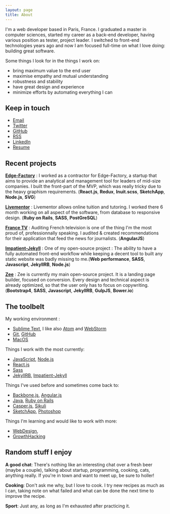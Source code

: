 ```yaml
---
layout: page
title: About
---
```


I'm a web developer based in Paris, France. I graduated a master in computer sciences, started my career as a back-end developer, having various position as tester, project leader. I switched to front-end technologies years ago and now I am focused full-time on what I love doing: building great software.

Some things I look for in the things I work on:

- bring maximum value to the end user
- maximise empathy and mutual understanding
- robustness and stability
- have great design and experience
- minimize efforts by automating everything I can

## Keep in touch

- [Email](mailto:bdavidxyz@gmail.com)
- [Twitter](https://twitter.com/bdavidxyz)
- [GitHub](https://github.com/bdavidxyz)
- [RSS](/feed.xml)
- [LinkedIn](http://www.linkedin.com/in/bdavidxyz)
- [Resume](/)

## Recent projects

**[Edge-Factory](https://www.edge-factory.com/)** : I worked as a contractor for Edge-Factory, a startup that aims to provide an analytical and management tool for leaders of mid-size companies. I built the front-part of the MVP, which was really tricky due to the heavy graphism requirements. (**React.js**, **Redux**, **Inuit.scss**, **SketchApp**, **Node.js**, **SVG**)

**[Livementor](https://www.livementor.com/)** : Livementor allows online tuition and tutoring. I worked there 6 month working on all aspect of the software, from database to responsive design.  (**Ruby on Rails**, **SASS**, **PostGreSQL**)

**[France TV](http://www.francetv.fr/)** : Auditing French television is one of the thing I'm the most proud of, professionnally speaking. I audited & created recommendations for their application that feed the news for journalists. (**AngularJS**)

**[Impatient-Jekyll](http://bdavidxyz.github.io/impatient-jekyll/)** : One of my open-source project : The ability to have a fully automated front-end workflow while keeping a decent tool to built any static website was badly missing to me.(**Web performance**, **SASS**, **Javascript**, **JekyllRB**, **Node.js**)

**[Zee](https://bdavidxyz.github.io/zee/)** : Zee is currently my main open-source project. It is a landing page builder, focused on conversion. Every design and technical aspect is already optimized, so that the user only has to focus on copywriting. (**Bootstrap4**, **SASS**, **Javascript**, **JekyllRB**, **GulpJS**, **Bower.io**)


## The toolbelt

My working environment :

- [Sublime Text](https://www.sublimetext.com/), I like also [Atom](https://atom.io/) and [WebStorm](https://www.jetbrains.com/webstorm/)
- [Git](https://git-scm.com/), [GitHub](https://github.com/)
- [MacOS](http://www.apple.com/fr/shop/buy-mac/macbook-pro)

Things I work with the most currently:

- [JavaScript](http://en.wikipedia.org/wiki/JavaScript), [Node.js](http://nodejs.org/)
- [React.js](http://facebook.github.io/react/)
- [Sass](http://sass-lang.com/)
- [JekyllRB](https://jekyllrb.com/), [Impatient-Jekyll](http://bdavidxyz.github.io/impatient-jekyll/)

Things I've used before and sometimes come back to:

- [Backbone.js](http://backbonejs.org/), [Angular.js](https://angularjs.org/)
- [Java](https://www.java.com/), [Ruby on Rails](http://rubyonrails.org//)
- [Casper.js](http://www.casperjs.org/), [Sikuli](http://www.sikuli.org/)
- [SketchApp](https://www.sketchapp.com/), [Photoshop](http://www.adobe.com/Photoshop‎)

Things I'm learning and would like to work with more:

- [WebDesign](https://www.thinkful.com/courses/learn-web-design-online/), 
- [GrowthHacking](http://www.thefamily.co/)



## Random stuff I enjoy

**A good chat**: There's nothing like an interesting chat over a fresh beer (maybe a couple), talking about startup, programming, cooking, cats, anything really. If you're in town and want to meet up, be sure to holler!

**Cooking**: Don't ask me why, but I love to cook. I try new recipes as much as I can, taking note on what failed and what can be done the next time to improve the recipe.

**Sport**: Just any, as long as I'm exhausted after practicing it.
